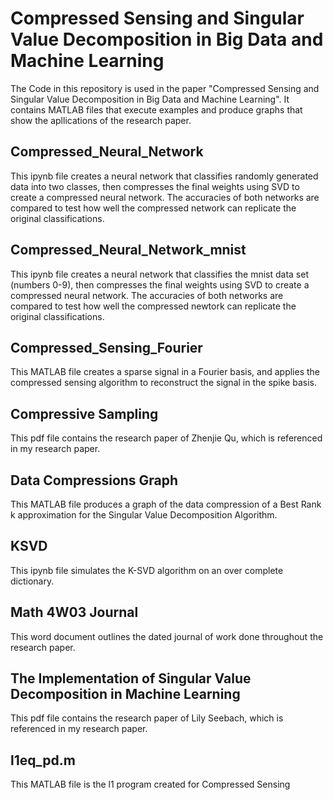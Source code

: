 # Compressed Sensing and Singular Value Decomposition in Big Data and Machine Learning
The Code in this repository is used in the paper "Compressed Sensing and Singular Value Decomposition in Big Data and Machine Learning". It contains MATLAB files that execute examples and produce graphs that show the apllications of the research paper.

## Compressed_Neural_Network
This ipynb file creates a neural network that classifies randomly generated data into two classes, then compresses the final weights using SVD to create a compressed neural network. The accuracies of both networks are compared to test how well the compressed network can replicate the original classifications.

## Compressed_Neural_Network_mnist
This ipynb file creates a neural network that classifies the mnist data set (numbers 0-9), then compresses the final weights using SVD to create a compressed neural network. The accuracies of both networks are compared to test how well the compressed newtork can replicate the original classifications.

## Compressed_Sensing_Fourier
This MATLAB file creates a sparse signal in a Fourier basis, and applies the compressed sensing algorithm to reconstruct the signal in the spike basis.

## Compressive Sampling
This pdf file contains the research paper of Zhenjie Qu, which is referenced in my research paper.

## Data Compressions Graph
This MATLAB file produces a graph of the data compression of a Best Rank k approximation for the Singular Value Decomposition Algorithm.

## KSVD
This ipynb file simulates the K-SVD algorithm on an over complete dictionary.

## Math 4W03 Journal
This word document outlines the dated journal of work done throughout the research paper.

## The Implementation of Singular Value Decomposition in Machine Learning
This pdf file contains the research paper of Lily Seebach, which is referenced in my research paper.

## l1eq_pd.m
This MATLAB file is the l1 program created for Compressed Sensing
